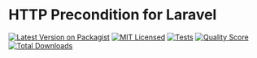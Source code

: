 # HTTP Precondition for Laravel

[![Latest Version on Packagist](https://img.shields.io/packagist/v/onursimsek/precondition.svg?style=flat-square)](https://packagist.org/packages/onursimsek/precondition)
[![MIT Licensed](https://img.shields.io/badge/license-MIT-brightgreen.svg?style=flat-square)](LICENSE.md)
[![Tests](https://github.com/onursimsek/precondition/actions/workflows/run-tests.yml/badge.svg)](https://github.com/onursimsek/precondition/actions)
[![Quality Score](https://img.shields.io/scrutinizer/g/onursimsek/precondition.svg?style=flat-square)](https://scrutinizer-ci.com/g/onursimsek/precondition)
[![Total Downloads](https://img.shields.io/packagist/dt/onursimsek/precondition.svg?style=flat-square)](https://packagist.org/packages/onursimsek/precondition)
